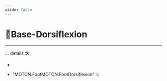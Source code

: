 ```yaml
---
aside: false
---
```

# 🔷<soma>Base</soma>-Dorsiflexion

---

<!-- =================================================== -->
<!-- =================================================== -->
<!-- =================================================== -->
<!-- =================================================== -->
<!-- =================================================== -->
::: details 🛠

-

- "MOTON.FootMOTON.FootDorsiflexion"
:::
